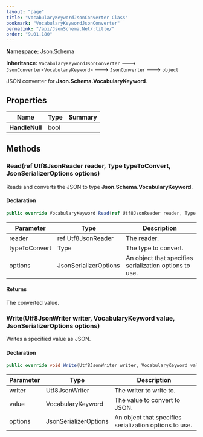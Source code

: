 ```yaml
---
layout: "page"
title: "VocabularyKeywordJsonConverter Class"
bookmark: "VocabularyKeywordJsonConverter"
permalink: "/api/JsonSchema.Net/:title/"
order: "9.01.180"
---
```

**Namespace:** Json.Schema

**Inheritance:**
`VocabularyKeywordJsonConverter`
 🡒 
`JsonConverter<VocabularyKeyword>`
 🡒 
`JsonConverter`
 🡒 
`object`

JSON converter for **Json.Schema.VocabularyKeyword**.

## Properties

| Name | Type | Summary |
|---|---|---|
| **HandleNull** | bool |  |

## Methods

### Read(ref Utf8JsonReader reader, Type typeToConvert, JsonSerializerOptions options)

Reads and converts the JSON to type **Json.Schema.VocabularyKeyword**.

#### Declaration

```c#
public override VocabularyKeyword Read(ref Utf8JsonReader reader, Type typeToConvert, JsonSerializerOptions options)
```

| Parameter | Type | Description |
|---|---|---|
| reader | ref Utf8JsonReader | The reader. |
| typeToConvert | Type | The type to convert. |
| options | JsonSerializerOptions | An object that specifies serialization options to use. |


#### Returns

The converted value.

### Write(Utf8JsonWriter writer, VocabularyKeyword value, JsonSerializerOptions options)

Writes a specified value as JSON.

#### Declaration

```c#
public override void Write(Utf8JsonWriter writer, VocabularyKeyword value, JsonSerializerOptions options)
```

| Parameter | Type | Description |
|---|---|---|
| writer | Utf8JsonWriter | The writer to write to. |
| value | VocabularyKeyword | The value to convert to JSON. |
| options | JsonSerializerOptions | An object that specifies serialization options to use. |



